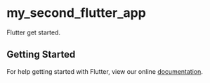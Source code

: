# my_second_flutter_app

Flutter get started.

## Getting Started

For help getting started with Flutter, view our online
[documentation](https://flutter.io/).
